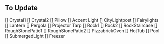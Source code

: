 ## To Update
[] Crystal1
[] Crystal2
[] Pillow
[] Accent Light
[] CityLightpost
[] Fairylights
[] Lantern
[] Pergola
[] Projector Tarp
[] Rock1
[] Rock2
[] RockStaircase
[] RoughStonePatio1
[] RoughStonePatio2
[] PizzabrickOven
[] HotTub
[] Pool
[] SubmergedLight
[] Freezer
